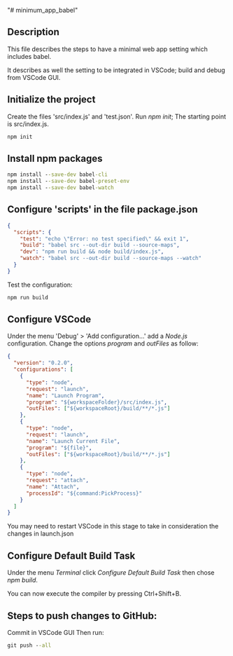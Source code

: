 "# minimum_app_babel"

## Description

This file describes the steps to have a minimal web app setting which includes babel.

It describes as well the setting to be integrated in VSCode; build and debug from VSCode GUI.

## Initialize the project

Create the files 'src/index.js' and 'test.json'.
Run _npm init_; The starting point is src/index.js.

```cmd
npm init
```

## Install npm packages

```cmd
npm install --save-dev babel-cli
npm install --save-dev babel-preset-env
npm install --save-dev babel-watch
```

## Configure 'scripts' in the file package.json

```json
{
  "scripts": {
    "test": "echo \"Error: no test specified\" && exit 1",
    "build": "babel src --out-dir build --source-maps",
    "dev": "npm run build && node build/index.js",
    "watch": "babel src --out-dir build --source-maps --watch"
  }
}
```

Test the configuration:

```cmd
npm run build
```

## Configure VSCode

Under the menu 'Debug' > 'Add configuration...' add a _Node.js_ configuration.
Change the options _program_ and _outFiles_ as follow:

```json
{
  "version": "0.2.0",
  "configurations": [
    {
      "type": "node",
      "request": "launch",
      "name": "Launch Program",
      "program": "${workspaceFolder}/src/index.js",
      "outFiles": ["${workspaceRoot}/build/**/*.js"]
    },
    {
      "type": "node",
      "request": "launch",
      "name": "Launch Current File",
      "program": "${file}",
      "outFiles": ["${workspaceRoot}/build/**/*.js"]
    },
    {
      "type": "node",
      "request": "attach",
      "name": "Attach",
      "processId": "${command:PickProcess}"
    }
  ]
}
```

You may need to restart VSCode in this stage to take in consideration the changes in launch.json

## Configure Default Build Task

Under the menu _Terminal_ click _Configure Default Build Task_ then chose _npm build_.

You can now execute the compiler by pressing Ctrl+Shift+B.

## Steps to push changes to GitHub:

Commit in VSCode GUI Then run:

```cmd
git push --all
```
